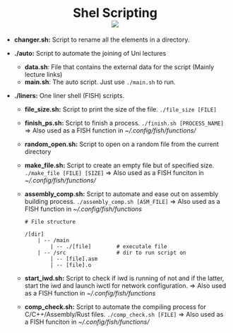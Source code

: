 <h1 id="header" align="center">
    Shel Scripting
    <div id="badges">
        <img src="https://img.shields.io/github/last-commit/BugReportOnWeb/shell-scripting" />
    </div>
</h1>

* **changer.sh:** Script to rename all the elements in a directory.

* **./auto:** Script to automate the joining of Uni lectures
    * **data.sh**: File that contains the external data for the script (Mainly lecture links)
    * **main.sh**: The auto script. Just use `./main.sh` to run.

* **./liners:** One liner shell (FISH) scripts.
    * **file_size.sh:** Script to print the size of the file. `./file_size [FILE]`

    * **finish_ps.sh:** Script to finish a process. `./finish.sh [PROCESS_NAME]` => Also used as a FISH function in _~/.config/fish/functions/_

    * **random_open.sh:** Script to open on a random file from the current directory

    * **make_file.sh:** Script to create an empty file but of specified size. `./make_file [FILE] [SIZE]` => Also used as a FISH funciton in _~/.config/fish/functions/_

    * **assembly_comp.sh:** Script to automate and ease out on assembly building process. `./assembly_comp.sh [ASM_FILE]` => Also used as a FISH function in _~/.config/fish/functions_ 
        ```
        # File structure

        /[dir]
            | -- /main
                | -- ./[file]        # executale file
            | -- /src                # dir to run script on
                | -- [file].asm
                | -- [file].o
        ```
        
    * **start_iwd.sh:** Script to check if iwd is running of not and if the latter, start the iwd and launch iwctl for network configuration. => Also used as a FISH function in _~/.config/fish/functions_

    * **comp_check.sh:** Script to automate the compiling process for C/C++/Assembly/Rust files. `./comp_check.sh [FILE]` => Also used as a FISH funciton in _~/.config/fish/functions/_
